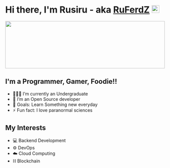 # Hi there, I'm Rusiru - aka [RuFerdZ]()  <img src="https://user-images.githubusercontent.com/1303154/88677602-1635ba80-d120-11ea-84d8-d263ba5fc3c0.gif" width="24px" height="24px" alt="hi">
<img src="https://raw.githubusercontent.com/matfantinel/matfantinel/master/waves.svg" width="100%" height="150">


## I'm a Programmer, Gamer, Foodie!!

- 👨🏻‍🎓 I’m currently an Undergraduate 
- 👯 I’m an Open Source developer
- 🥅 Goals: Learn Something new everyday
- ⚡ Fun fact: I love paranormal sciences

## My Interests 
- 💻 Backend Development 
- ⚙️ DevOps
- ☁️ Cloud Computing
- ⛓️ Blockchain 

<!-- ## My Toys -->

<!-- <div>
<img style="margin-right: 15px;margin-bottom: 10px;" src="https://cdn.svgporn.com/logos/java.svg" width="30px">
<img style="margin-right: 15px;margin-bottom: 10px;" src="https://cdn.svgporn.com/logos/python.svg" width="30px">
<img style="margin-right: 15px;margin-bottom: 10px;" src="https://cdn.svgporn.com/logos/php.svg" width="30px">
<img style="margin-right: 15px;margin-bottom: 10px;" src="https://cdn.svgporn.com/logos/javascript.svg" width="30px">
<img style="margin-right: 15px;margin-bottom: 10px;" src="https://cdn.svgporn.com/logos/swift.svg" width="30px">
<img style="margin-right: 15px;margin-bottom: 10px;" src="https://cdn.svgporn.com/logos/mysql.svg" width="30px">
<img style="margin-right: 15px;margin-bottom: 10px;" src="https://cdn.svgporn.com/logos/postgresql.svg" width="30px">
<img style="margin-right: 15px;margin-bottom: 10px;" src="https://cdn.svgporn.com/logos/aws.svg" width="26px">
<img style="margin-right: 15px;margin-bottom: 10px;" src="https://cdn.svgporn.com/logos/digital-ocean.svg" width="30px">
<img style="margin-right: 15px;margin-bottom: 10px;" src="https://cdn.svgporn.com/logos/docker-icon.svg" width="30px">
<img style="margin-right: 15px;margin-bottom: 10px;" src="https://cdn.svgporn.com/logos/spring-icon.svg" width="30px">
<img style="margin-right: 15px;margin-bottom: 10px;" src="https://cdn.svgporn.com/logos/django.svg" width="30px">
<img style="margin-right: 15px;margin-bottom: 10px;" src="https://cdn.svgporn.com/logos/ethereum.svg" width="25px">
</div> -->
